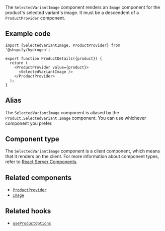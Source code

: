 <!-- This file is generated from the source code. Edit the files in /packages/hydrogen/src/components/SelectedVariantImage and run 'yarn generate-docs' at the root of this repo. -->

The `SelectedVariantImage` component renders an `Image` component for the product's selected variant's image.
It must be a descendent of a `ProductProvider` component.

## Example code

```tsx
import {SelectedVariantImage, ProductProvider} from '@shopify/hydrogen';

export function ProductDetails({product}) {
  return (
    <ProductProvider value={product}>
      <SelectedVariantImage />
    </ProductProvider>
  );
}
```

## Alias

The `SelectedVariantImage` component is aliased by the `Product.SelectedVariant.Image` component. You can use whichever component you prefer.

## Component type

The `SelectedVariantImage` component is a client component, which means that it renders on the client. For more information about component types, refer to [React Server Components](/api/hydrogen/framework/react-server-components).

## Related components

- [`ProductProvider`](/api/hydrogen/components/product-variant/productprovider)
- [`Image`](/api/hydrogen/components/primitive/image)

## Related hooks

- [`useProductOptions`](/api/hydrogen/hooks/product-variant/useproductoptions)
